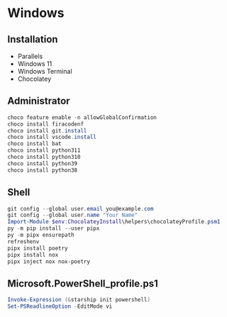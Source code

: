 # Windows

## Installation

- Parallels
- Windows 11
- Windows Terminal
- Chocolatey

## Administrator

```powershell
choco feature enable -n allowGlobalConfirmation
choco install firacodenf
choco install git.install
choco install vscode.install
choco install bat
choco install python311
choco install python310
choco install python39
choco install python38
```

## Shell

```powershell
git config --global user.email you@example.com
git config --global user.name "Your Name"
Import-Module $env:ChocolateyInstall\helpers\chocolateyProfile.psm1
py -m pip install --user pipx
py -m pipx ensurepath
refreshenv
pipx install poetry
pipx install nox
pipx inject nox nox-poetry
```

## Microsoft.PowerShell_profile.ps1

```powershell
Invoke-Expression (&starship init powershell)
Set-PSReadlineOption -EditMode vi
```
